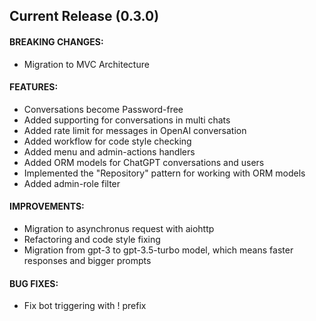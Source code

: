 ## Current Release (0.3.0)

#### BREAKING CHANGES:
- Migration to MVC Architecture

#### FEATURES:
- Conversations become Password-free
- Added supporting for conversations in multi chats
- Added rate limit for messages in OpenAI conversation
- Added workflow for code style checking
- Added menu and admin-actions handlers
- Added ORM models for ChatGPT conversations and users
- Implemented the "Repository" pattern for working with ORM models
- Added admin-role filter

#### IMPROVEMENTS:
- Migration to asynchronus request with aiohttp
- Refactoring and code style fixing
- Migration from gpt-3 to gpt-3.5-turbo model, which means faster responses and bigger prompts

#### BUG FIXES:
- Fix bot triggering with ! prefix
